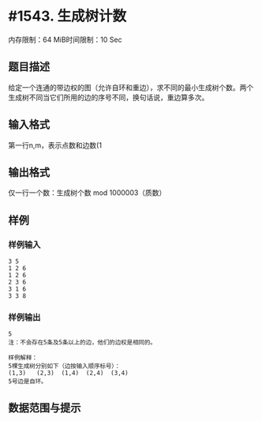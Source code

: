 # #1543. 生成树计数

内存限制：64 MiB时间限制：10 Sec

## 题目描述

给定一个连通的带边权的图（允许自环和重边），求不同的最小生成树个数。两个生成树不同当它们所用的边的序号不同，换句话说，重边算多次。


## 输入格式

第一行n,m，表示点数和边数(1

## 输出格式

仅一行一个数：生成树个数 mod 1000003（质数）


## 样例

### 样例输入

    
    3 5
    1 2 6
    1 2 6
    2 3 6
    3 1 6
    3 3 8
    
    

### 样例输出

    
    5
    注：不会存在5条及5条以上的边，他们的边权是相同的。
    
    样例解释：
    5棵生成树分别如下（边按输入顺序标号）：
    (1,3)   (2,3)  (1,4)  (2,4)  (3,4) 
    5号边是自环。
    
    

## 数据范围与提示
